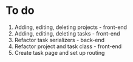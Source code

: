 # To do
1. Adding, editing, deleting projects - front-end
2. Adding, editing, deleting tasks - front-end
3. Refactor task serializers - back-end
4. Refactor project and task class - front-end
5. Create task page and set up routing